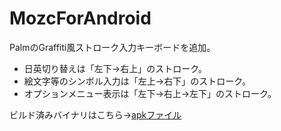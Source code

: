 # MozcForAndroid

PalmのGraffiti風ストローク入力キーボードを追加。

* 日英切り替えは「左下→右上」のストローク。
* 絵文字等のシンボル入力は「左上→右下」のストローク。
* オプションメニュー表示は「左下→右上→左下」のストローク。

ビルド済みバイナリはこちら→[apkファイル](./MozcForAndroid.apk)
